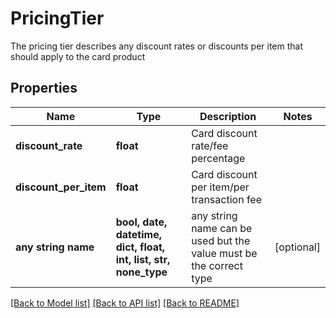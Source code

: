 # PricingTier

The pricing tier describes any discount rates or discounts per item that should apply to the card product

## Properties
Name | Type | Description | Notes
------------ | ------------- | ------------- | -------------
**discount_rate** | **float** | Card discount rate/fee percentage | 
**discount_per_item** | **float** | Card discount per item/per transaction fee | 
**any string name** | **bool, date, datetime, dict, float, int, list, str, none_type** | any string name can be used but the value must be the correct type | [optional]

[[Back to Model list]](../README.md#documentation-for-models) [[Back to API list]](../README.md#documentation-for-api-endpoints) [[Back to README]](../README.md)



